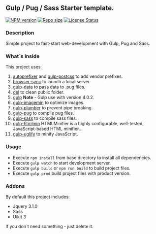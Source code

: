## Gulp / Pug / Sass Starter template.

[![NPM version](https://img.shields.io/github/package-json/v/mytotoro93/pug-packed?style=flat-square)](https://github.com/mytotoro93/pug-packed)
[![Repo size](https://img.shields.io/github/repo-size/mytotoro93/pug-packed?style=flat-square)](https://github.com/mytotoro93/pug-packed)
[![License Status](https://img.shields.io/github/license/mytotoro93/pug-packed?style=flat-square)](https://github.com/mytotoro93/pug-packed)

### Description

Simple project to fast-start web-development with Gulp, Pug and Sass.

### What`s inside
This project uses:
1. [autoprefixer](https://github.com/postcss/autoprefixer) and [gulp-postcss](https://github.com/postcss/gulp-postcss) to add vendor prefixes.
2. [browser-sync](https://github.com/browsersync/browser-sync) to launch a local server.
3. [gulp-data](https://github.com/colynb/gulp-data) to pass data to .pug files.
4. [del](https://github.com/sindresorhus/del) to clean public folder.
5. [gulp]() **Note** - Gulp use with version 4.0.2.
6. [gulp-imagemin](https://github.com/sindresorhus/gulp-imagemin) to optimize images.
7. [gulp-plumber](https://github.com/floatdrop/gulp-plumber) to prevent pipe breaking.
8. [gulp-pug](https://github.com/jamen/gulp-pug) to compile pug files.
9. [gulp-sass](https://github.com/dlmanning/gulp-sass) to compile sass files.
10. [gulp-htmlmin](https://github.com/jonschlinkert/gulp-htmlmin) HTMLMinifier is a highly configurable, well-tested, JavaScript-based HTML minifier..
11. [gulp-uglify](https://github.com/terinjokes/gulp-uglify/) to minify JavaScript.

### Usage
- Execute `npm install` from base directory to install all dependencies.
- Execute `gulp watch` to start development server.
- Execute `gulp build` or `npm run build` to build project files.
- Execute `gulp prod` build project files with product version.

### Addons 

By default this project includes:

- Jquery 3.1.0
- Sass
- Uikit 3

If you don`t need something - just delete it.
